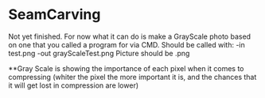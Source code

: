 # SeamCarving
Not yet finished.
For now what it can do is make a GrayScale photo based on one that you called a program for via CMD.
Should be called with: -in test.png -out grayScaleTest.png
Picture should be .png

**Gray Scale is showing the importance of each pixel when it comes to compressing
(whiter the pixel the more important it is, and the chances that it will get lost in compression are lower)
